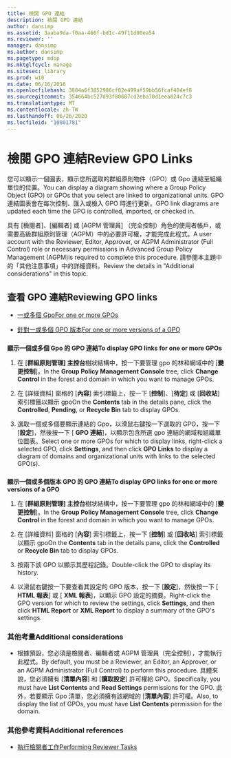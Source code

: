 ```yaml
---
title: 檢閱 GPO 連結
description: 檢閱 GPO 連結
author: dansimp
ms.assetid: 3aaba9da-f0aa-466f-bd1c-49f11d00ea54
ms.reviewer: ''
manager: dansimp
ms.author: dansimp
ms.pagetype: mdop
ms.mktglfcycl: manage
ms.sitesec: library
ms.prod: w10
ms.date: 06/16/2016
ms.openlocfilehash: 3884a6f3852986cf02e499af59bb56fcaf404ef8
ms.sourcegitcommit: 354664bc527d93f80687cd2eba70d1eea024c7c3
ms.translationtype: MT
ms.contentlocale: zh-TW
ms.lasthandoff: 06/26/2020
ms.locfileid: "10801781"
---
```

# <span data-ttu-id="2ee46-103">檢閱 GPO 連結</span><span class="sxs-lookup"><span data-stu-id="2ee46-103">Review GPO Links</span></span>


<span data-ttu-id="2ee46-104">您可以顯示一個圖表，顯示您所選取的群組原則物件（GPO）或 Gpo 連結至組織單位的位置。</span><span class="sxs-lookup"><span data-stu-id="2ee46-104">You can display a diagram showing where a Group Policy Object (GPO) or GPOs that you select are linked to organizational units.</span></span> <span data-ttu-id="2ee46-105">GPO 連結圖表會在每次控制、匯入或檢入 GPO 時進行更新。</span><span class="sxs-lookup"><span data-stu-id="2ee46-105">GPO link diagrams are updated each time the GPO is controlled, imported, or checked in.</span></span>

<span data-ttu-id="2ee46-106">具有 [檢閱者]、[編輯者] 或 [AGPM 管理員] （完全控制）角色的使用者帳戶，或需要高級群組原則管理（AGPM）中的必要許可權，才能完成此程式。</span><span class="sxs-lookup"><span data-stu-id="2ee46-106">A user account with the Reviewer, Editor, Approver, or AGPM Administrator (Full Control) role or necessary permissions in Advanced Group Policy Management (AGPM)is required to complete this procedure.</span></span> <span data-ttu-id="2ee46-107">請參閱本主題中的「其他注意事項」中的詳細資料。</span><span class="sxs-lookup"><span data-stu-id="2ee46-107">Review the details in "Additional considerations" in this topic.</span></span>

## <span data-ttu-id="2ee46-108">查看 GPO 連結</span><span class="sxs-lookup"><span data-stu-id="2ee46-108">Reviewing GPO links</span></span>


-   [<span data-ttu-id="2ee46-109">一或多個 Gpo</span><span class="sxs-lookup"><span data-stu-id="2ee46-109">For one or more GPOs</span></span>](#bkmk-gpos)

-   [<span data-ttu-id="2ee46-110">針對一或多個 GPO 版本</span><span class="sxs-lookup"><span data-stu-id="2ee46-110">For one or more versions of a GPO</span></span>](#bkmk-gpo-versions)

### <a href="" id="bkmk-gpos"></a>

**<span data-ttu-id="2ee46-111">顯示一個或多個 Gpo 的 GPO 連結</span><span class="sxs-lookup"><span data-stu-id="2ee46-111">To display GPO links for one or more GPOs</span></span>**

1.  <span data-ttu-id="2ee46-112">在 [**群組原則管理] 主控台**樹狀結構中，按一下要管理 gpo 的林和網域中的 [**變更控制**]。</span><span class="sxs-lookup"><span data-stu-id="2ee46-112">In the **Group Policy Management Console** tree, click **Change Control** in the forest and domain in which you want to manage GPOs.</span></span>

2.  <span data-ttu-id="2ee46-113">在 [詳細資料] 窗格的 [**內容**] 索引標籤上，按一下 [**控制**]、[**待定**] 或 [**回收站**] 索引標籤以顯示 gpo</span><span class="sxs-lookup"><span data-stu-id="2ee46-113">On the **Contents** tab in the details pane, click the **Controlled**, **Pending**, or **Recycle Bin** tab to display GPOs.</span></span>

3.  <span data-ttu-id="2ee46-114">選取一個或多個要顯示連結的 Gpo，以滑鼠右鍵按一下選取的 GPO，按一下 [**設定**]，然後按一下 [ **GPO 連結**]，以顯示包含所選 gpo 連結的網域和組織單位圖表。</span><span class="sxs-lookup"><span data-stu-id="2ee46-114">Select one or more GPOs for which to display links, right-click a selected GPO, click **Settings**, and then click **GPO Links** to display a diagram of domains and organizational units with links to the selected GPO(s).</span></span>

### <a href="" id="bkmk-gpo-versions"></a>

**<span data-ttu-id="2ee46-115">顯示一個或多個版本 GPO 的 GPO 連結</span><span class="sxs-lookup"><span data-stu-id="2ee46-115">To display GPO links for one or more versions of a GPO</span></span>**

1.  <span data-ttu-id="2ee46-116">在 [**群組原則管理] 主控台**樹狀結構中，按一下要管理 gpo 的林和網域中的 [**變更控制**]。</span><span class="sxs-lookup"><span data-stu-id="2ee46-116">In the **Group Policy Management Console** tree, click **Change Control** in the forest and domain in which you want to manage GPOs.</span></span>

2.  <span data-ttu-id="2ee46-117">在 [詳細資料] 窗格的 [**內容**] 索引標籤上，按一下 [**控制**] 或 [**回收站**] 索引標籤以顯示 gpo</span><span class="sxs-lookup"><span data-stu-id="2ee46-117">On the **Contents** tab in the details pane, click the **Controlled** or **Recycle Bin** tab to display GPOs.</span></span>

3.  <span data-ttu-id="2ee46-118">按兩下該 GPO 以顯示其歷程記錄。</span><span class="sxs-lookup"><span data-stu-id="2ee46-118">Double-click the GPO to display its history.</span></span>

4.  <span data-ttu-id="2ee46-119">以滑鼠右鍵按一下要查看其設定的 GPO 版本，按一下 [**設定**]，然後按一下 [ **HTML 報表**] 或 [ **XML 報表**]，以顯示 GPO 設定的摘要。</span><span class="sxs-lookup"><span data-stu-id="2ee46-119">Right-click the GPO version for which to review the settings, click **Settings**, and then click **HTML Report** or **XML Report** to display a summary of the GPO's settings.</span></span>

### <span data-ttu-id="2ee46-120">其他考量</span><span class="sxs-lookup"><span data-stu-id="2ee46-120">Additional considerations</span></span>

-   <span data-ttu-id="2ee46-121">根據預設，您必須是檢閱者、編輯者或 AGPM 管理員（完全控制），才能執行此程式。</span><span class="sxs-lookup"><span data-stu-id="2ee46-121">By default, you must be a Reviewer, an Editor, an Approver, or an AGPM Administrator (Full Control) to perform this procedure.</span></span> <span data-ttu-id="2ee46-122">具體來說，您必須擁有 [**清單內容**] 和 [**讀取設定**] 許可權給 GPO。</span><span class="sxs-lookup"><span data-stu-id="2ee46-122">Specifically, you must have **List Contents** and **Read Settings** permissions for the GPO.</span></span> <span data-ttu-id="2ee46-123">此外，若要顯示 Gpo 清單，您必須擁有該網域的 [**清單內容**] 許可權。</span><span class="sxs-lookup"><span data-stu-id="2ee46-123">Also, to display the list of GPOs, you must have **List Contents** permission for the domain.</span></span>

### <span data-ttu-id="2ee46-124">其他參考資料</span><span class="sxs-lookup"><span data-stu-id="2ee46-124">Additional references</span></span>

-   [<span data-ttu-id="2ee46-125">執行檢閱者工作</span><span class="sxs-lookup"><span data-stu-id="2ee46-125">Performing Reviewer Tasks</span></span>](performing-reviewer-tasks-agpm40.md)

 

 





